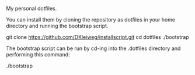My personal dotfiles.

You can install them by cloning the repository as dotfiles in your home directory and running the bootstrap script.

git clone https://github.com/DKleiweg/installscript.git
cd dotfiles
./bootstrap

The bootstrap script can be run by cd-ing into the .dotfiles directory and performing this command:

./bootstrap
